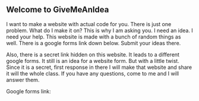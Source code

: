 ## Welcome to GiveMeAnIdea
I want to make a website with actual code for you. 
There is just one problem. 
What do I make it on? 
This is why I am asking you. I need an idea. I need your help.
This website is made with a bunch of random things as well. 
There is a google forms link down below. Submit your ideas there.

Also, there is a secret link hidden on this website. It leads to a different google forms. 
It still is an idea for a website form. But with a little twist.
Since it is a secret, first response in there I will make that website and share it will the whole class.
If you have any questions, come to me and I will answer them.


Google forms link: 

